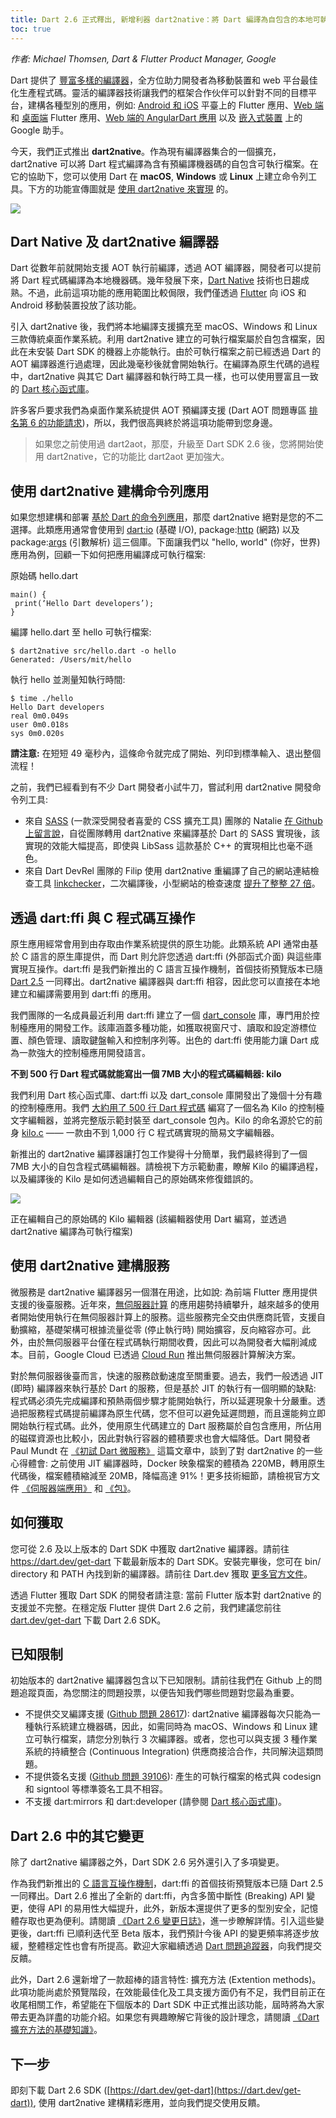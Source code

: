 ```yaml
---
title: Dart 2.6 正式釋出, 新增利器 dart2native：將 Dart 編譯為自包含的本地可執行檔案
toc: true
---
```


*作者: Michael Thomsen, Dart & Flutter Product Manager, Google*

Dart 提供了 [豐富多樣的編譯器](https://dart.dev/platforms)，全方位助力開發者為移動裝置和 web 平台最佳化生產程式碼。靈活的編譯器技術讓我們的框架合作伙伴可以針對不同的目標平台，建構各種型別的應用，例如: [Android 和 iOS](https://flutter.dev/docs) 平臺上的 Flutter 應用、[Web 端](https://flutter.dev/web) 和 [桌面端](https://github.com/flutter/flutter/wiki/Desktop-shells) Flutter 應用、[Web 端的 AngularDart 應用](https://angulardart.dev) 以及 [嵌入式裝置](https://mp.weixin.qq.com/s/xVmilQeiveA8XZNU0g668Q) 上的 Google 助手。

今天，我們正式推出 **dart2native**。作為現有編譯器集合的一個擴充，dart2native 可以將 Dart 程式編譯為含有預編譯機器碼的自包含可執行檔案。在它的協助下，您可以使用 Dart 在 **macOS**, **Windows** 或 **Linux** 上建立命令列工具。下方的功能宣傳圖就是 [使用 dart2native 來實現](https://gist.github.com/mit-mit/faec2bfc1d1cef7cd09df917e531c5c0) 的。

![](https://devrel.andfun.cn/devrel/posts/2021/05/H1ZCVn.gif)

## **Dart Native 及 dart2native 編譯器**

Dart 從數年前就開始支援 AOT 執行前編譯，透過 AOT 編譯器，開發者可以提前將 Dart 程式碼編譯為本地機器碼。幾年發展下來，[Dart Native](https://dart.dev/platforms) 技術也日趨成熟。不過，此前這項功能的應用範圍比較侷限，我們僅透過 [Flutter](https://flutter.dev) 向 iOS 和 Android 移動裝置投放了該功能。

引入 dart2native 後，我們將本地編譯支援擴充至 macOS、Windows 和 Linux 三款傳統桌面作業系統。利用 dart2native 建立的可執行檔案屬於自包含檔案，因此在未安裝 Dart SDK 的機器上亦能執行。由於可執行檔案之前已經透過 Dart 的 AOT 編譯器進行過處理，因此幾毫秒後就會開始執行。在編譯為原生代碼的過程中，dart2native 與其它 Dart 編譯器和執行時工具一樣，也可以使用豐富且一致的 [Dart 核心函式庫](https://dart.dev/guides/libraries)。

許多客戶要求我們為桌面作業系統提供 AOT 預編譯支援 (Dart AOT 問題專區 [排名第 6 的功能請求](https://github.com/dart-lang/sdk/issues/36915))，所以，我們很高興終於將這項功能帶到您身邊。

> 如果您之前使用過 dart2aot，那麼，升級至 Dart SDK 2.6 後，您將開始使用 dart2native，它的功能比 dart2aot 更加強大。

## **使用 dart2native 建構命令列應用**

如果您想建構和部署 [基於 Dart 的命令列應用](https://dart.dev/tutorials/server/cmdline)，那麼 dart2native 絕對是您的不二選擇。此類應用通常會使用到 [dart:io](https://api.dart.dev/stable/2.6.1/dart-io/dart-io-library.html) (基礎 I/O), package:[http](https://pub.dev/packages/http) (網路) 以及 package:[args](https://pub.dev/packages/args) (引數解析) 這三個庫。下面讓我們以 "hello, world" (你好，世界) 應用為例，回顧一下如何把應用編譯成可執行檔案:

原始碼 hello.dart

```
main() {
 print(‘Hello Dart developers’);
}
```

編譯 hello.dart 至 hello 可執行檔案:

```
$ dart2native src/hello.dart -o hello
Generated: /Users/mit/hello
```

執行 hello 並測量知執行時間:

```
$ time ./hello
Hello Dart developers
real 0m0.049s
user 0m0.018s
sys 0m0.020s
```

**請注意:** 在短短 49 毫秒內，這條命令就完成了開始、列印到標準輸入、退出整個流程！

之前，我們已經看到有不少 Dart 開發者小試牛刀，嘗試利用 dart2native 開發命令列工具:

* 來自 [SASS](https://sass-lang.com/) (一款深受開發者喜愛的 CSS 擴充工具) 團隊的 Natalie [在 Github 上留言說](https://github.com/dart-lang/sdk/issues/32894#issuecomment-513975562)，自從團隊轉用 dart2native 來編譯基於 Dart 的 SASS 實現後，該實現的效能大幅提高，即使與 LibSass 這款基於 C++ 的實現相比也毫不遜色。
* 來自 Dart DevRel 團隊的 Filip 使用 dart2native 重編譯了自己的網站連結檢查工具 [linkchecker](https://github.com/filiph/linkcheck/)，二次編譯後，小型網站的檢查速度 [提升了整整 27 倍](https://github.com/filiph/linkcheck/issues/7#issuecomment-496308288)。

## **透過 dart:ffi 與 C 程式碼互操作**

原生應用經常會用到由存取由作業系統提供的原生功能。此類系統 API 通常由基於 C 語言的原生庫提供，而 Dart 則允許您透過 dart:ffi (外部函式介面) 與這些庫實現互操作。dart:ffi 是我們新推出的 C 語言互操作機制，首個技術預覽版本已隨 [Dart 2.5](https://mp.weixin.qq.com/s?__biz=MzAwODY4OTk2Mg==&mid=2652050716&idx=1&sn=8f417c47868404bf55f9878f69f8c7e4&scene=21#wechat_redirect) 一同釋出。dart2native 編譯器與 dart:ffi 相容，因此您可以直接在本地建立和編譯需要用到 dart:ffi 的應用。

我們團隊的一名成員最近利用 dart:ffi 建立了一個 [dart_console](https://pub.dev/packages/dart_console) 庫，專門用於控制檯應用的開發工作。該庫涵蓋多種功能，如獲取視窗尺寸、讀取和設定游標位置、顏色管理、讀取鍵盤輸入和控制序列等。出色的 dart:ffi 使用能力讓 Dart 成為一款強大的控制檯應用開發語言。

**不到 500 行 Dart 程式碼就能寫出一個 7MB 大小的程式碼編輯器: kilo**

我們利用 Dart 核心函式庫、dart:ffi 以及 dart_console 庫開發出了幾個十分有趣的控制檯應用。我們 [大約用了 500 行 Dart 程式碼](https://github.com/timsneath/dart_console/blob/master/example/kilo.dart) 編寫了一個名為 Kilo 的控制檯文字編輯器，並將完整版示範封裝至 dart_console 包內。Kilo 的命名源於它的前身 [kilo.c](https://github.com/antirez/kilo/blob/master/kilo.c) —— 一款由不到 1,000 行 C 程式碼實現的簡易文字編輯器。

新推出的 dart2native 編譯器讓打包工作變得十分簡單，我們最終得到了一個 7MB 大小的自包含程式碼編輯器。請檢視下方示範動畫，瞭解 Kilo 的編譯過程，以及編譯後的 Kilo 是如何透過編輯自己的原始碼來修復錯誤的。

![](https://devrel.andfun.cn/devrel/posts/2021/05/frVHPl.gif)

正在編輯自己的原始碼的 Kilo 編輯器 (該編輯器使用 Dart 編寫，並透過 dart2native 編譯為可執行檔案)

## **使用 dart2native 建構服務**

微服務是 dart2native 編譯器另一個潛在用途，比如說: 為前端 Flutter 應用提供支援的後臺服務。近年來，[無伺服器計算](https://en.wikipedia.org/wiki/Serverless_computing) 的應用趨勢持續攀升，越來越多的使用者開始使用執行在無伺服器計算上的服務。這些服務完全交由供應商託管，支援自動擴縮，基礎架構可根據流量從零 (停止執行時) 開始擴容，反向縮容亦可。此外，由於無伺服器平台僅在程式碼執行期間收費，因此可以為開發者大幅削減成本。目前，Google Cloud 已透過 [Cloud Run](https://cloud.google.com/run/) 推出無伺服器計算解決方案。

對於無伺服器後臺而言，快速的服務啟動速度至關重要。過去，我們一般透過 JIT (即時) 編譯器來執行基於 Dart 的服務，但是基於 JIT 的執行有一個明顯的缺點: 程式碼必須先完成編譯和預熱兩個步驟才能開始執行，所以延遲現象十分嚴重。透過把服務程式碼提前編譯為原生代碼，您不但可以避免延遲問題，而且還能夠立即開始執行程式碼。此外，使用原生代碼建立的 Dart 服務屬於自包含應用，所佔用的磁碟資源也比較小，因此對執行容器的體積要求也會大幅降低。Dart 開發者 Paul Mundt 在 [《初試 Dart 微服務》](https://itnext.io/experiments-with-dart-microservices-fa117aa408c7) 這篇文章中，談到了對 dart2native 的一些心得體會: 之前使用 JIT 編譯器時，Docker 映象檔案的體積為 220MB，轉用原生代碼後，檔案體積縮減至 20MB，降幅高達 91%！更多技術細節，請檢視官方文件 [《伺服器端應用》](https://dart.dev/tutorials/server/httpserver) 和 [《包》](https://dart.dev/server/libraries#server-packages)。

## **如何獲取**

您可從 2.6 及以上版本的 Dart SDK 中獲取 dart2native 編譯器。請前往 https://dart.dev/get-dart 下載最新版本的 Dart SDK。安裝完畢後，您可在 bin/ directory 和 PATH 內找到新的編譯器。請前往 Dart.dev 獲取 [更多官方文件](https://dart.dev/tools/dart2native)。

透過 Flutter 獲取 Dart SDK 的開發者請注意: 當前 Flutter 版本對 dart2native 的支援並不完整。在穩定版 Flutter 提供 Dart 2.6 之前，我們建議您前往 [dart.dev/get-dart](https://dart.dev/get-dart) 下載 Dart 2.6 SDK。

## **已知限制**

初始版本的 dart2native 編譯器包含以下已知限制。請前往我們在 Github 上的問題追蹤頁面，為您關注的問題投票，以便告知我們哪些問題對您最為重要。

* 不提供交叉編譯支援 ([Github 問題 28617](https://github.com/dart-lang/sdk/issues/28617)): dart2native 編譯器每次只能為一種執行系統建立機器碼，因此，如需同時為 macOS、Windows 和 Linux 建立可執行檔案，請您分別執行 3 次編譯器。或者，您也可以與支援 3 種作業系統的持續整合 (Continuous Integration) 供應商接洽合作，共同解決這類問題。
* 不提供簽名支援 ([Github 問題 39106](https://github.com/dart-lang/sdk/issues/39106)): 產生的可執行檔案的格式與 codesign 和 signtool 等標準簽名工具不相容。
* 不支援 dart:mirrors 和 dart:developer (請參閱 [Dart 核心函式庫](https://dart.dev/guides/libraries))。

## **Dart 2.6 中的其它變更**

除了 dart2native 編譯器之外，Dart SDK 2.6 另外還引入了多項變更。

作為我們新推出的 [C 語言互操作機制](https://dart.dev/guides/libraries/c-interop)，dart:ffi 的首個技術預覽版本已隨 Dart 2.5 一同釋出。Dart 2.6 推出了全新的 dart:ffi，內含多箇中斷性 (Breaking) API 變更，使得 API 的易用性大幅提升，此外，新版本還提供了更多的型別安全，記憶體存取也更為便利。請閱讀 [《Dart 2.6 變更日誌》](https://github.com/dart-lang/sdk/blob/master/CHANGELOG.md#foreign-function-interface-dartffi)，進一步瞭解詳情。引入這些變更後，dart:ffi 已順利迭代至 Beta 版本，我們預計今後 API 的變更頻率將逐步放緩，整體穩定性也會有所提高。歡迎大家繼續透過 [Dart 問題追蹤器](https://github.com/dart-lang/sdk/issues)，向我們提交反饋。

此外，Dart 2.6 還新增了一款超棒的語言特性: 擴充方法 (Extention methods)。此項功能尚處於預覽階段，在效能最佳化及工具支援方面仍有不足，我們目前正在收尾相關工作，希望能在下個版本的 Dart SDK 中正式推出該功能，屆時將為大家帶去更為詳盡的功能介紹。如果您有興趣瞭解它背後的設計理念，請閱讀 [《Dart 擴充方法的基礎知識》](https://medium.com/dartlang/extension-methods-2d466cd8b308)。

## **下一步**

即刻下載 Dart 2.6 SDK ([https://dart.dev/get-dart](https://dart.dev/get-dart)), 使用 dart2native 建構精彩應用，並向我們提交使用反饋。
